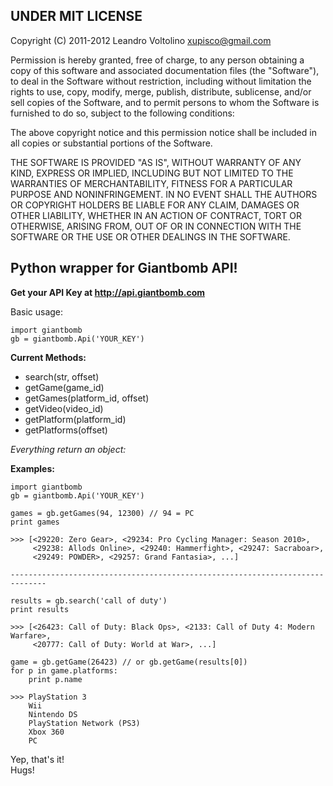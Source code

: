 ## UNDER MIT LICENSE

Copyright (C) 2011-2012 Leandro Voltolino <xupisco@gmail.com>

Permission is hereby granted, free of charge, to any person obtaining a copy of this software and associated documentation files (the "Software"), to deal in the Software without restriction, including without limitation the rights to use, copy, modify, merge, publish, distribute, sublicense, and/or sell copies of the Software, and to permit persons to whom the Software is furnished to do so, subject to the following conditions:

The above copyright notice and this permission notice shall be included in all copies or substantial portions of the Software.

THE SOFTWARE IS PROVIDED "AS IS", WITHOUT WARRANTY OF ANY KIND, EXPRESS OR IMPLIED, INCLUDING BUT NOT LIMITED TO THE WARRANTIES OF MERCHANTABILITY, FITNESS FOR A PARTICULAR PURPOSE AND NONINFRINGEMENT. IN NO EVENT SHALL THE AUTHORS OR COPYRIGHT HOLDERS BE LIABLE FOR ANY CLAIM, DAMAGES OR OTHER LIABILITY, WHETHER IN AN ACTION OF CONTRACT, TORT OR OTHERWISE, ARISING FROM, OUT OF OR IN CONNECTION WITH THE SOFTWARE OR THE USE OR OTHER DEALINGS IN THE SOFTWARE.


## Python wrapper for Giantbomb API!

**Get your API Key at http://api.giantbomb.com**

Basic usage:  

    import giantbomb  
    gb = giantbomb.Api('YOUR_KEY')
    
**Current Methods:**  

 * search(str, offset)
 * getGame(game_id)
 * getGames(platform_id, offset)
 * getVideo(video_id)
 * getPlatform(platform_id)
 * getPlatforms(offset)
 
*Everything return an object:*  

**Examples:**  

    import giantbomb  
    gb = giantbomb.Api('YOUR_KEY')  
    
    games = gb.getGames(94, 12300) // 94 = PC
    print games
    
    >>> [<29220: Zero Gear>, <29234: Pro Cycling Manager: Season 2010>,
         <29238: Allods Online>, <29240: Hammerfight>, <29247: Sacraboar>,
         <29249: POWDER>, <29257: Grand Fantasia>, ...]
    
    ------------------------------------------------------------------------------
    
    results = gb.search('call of duty')
    print results
    
    >>> [<26423: Call of Duty: Black Ops>, <2133: Call of Duty 4: Modern Warfare>,
         <20777: Call of Duty: World at War>, ...]
    
    game = gb.getGame(26423) // or gb.getGame(results[0])
    for p in game.platforms:
        print p.name
        
    >>> PlayStation 3
        Wii
        Nintendo DS
        PlayStation Network (PS3)
        Xbox 360
        PC

Yep, that's it!  
Hugs!